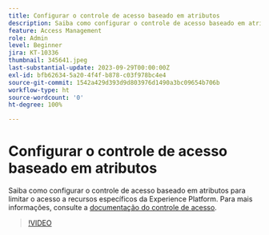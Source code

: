 ```yaml
---
title: Configurar o controle de acesso baseado em atributos
description: Saiba como configurar o controle de acesso baseado em atributos para controlar o acesso a recursos específicos da Experience Platform.
feature: Access Management
role: Admin
level: Beginner
jira: KT-10336
thumbnail: 345641.jpeg
last-substantial-update: 2023-09-29T00:00:00Z
exl-id: bfb62634-5a20-4f4f-b878-c03f978bc4e4
source-git-commit: 1542a429d393d9d803976d1490a3bc09654b706b
workflow-type: ht
source-wordcount: '0'
ht-degree: 100%

---
```


# Configurar o controle de acesso baseado em atributos

Saiba como configurar o controle de acesso baseado em atributos para limitar o acesso a recursos específicos da Experience Platform. Para mais informações, consulte a [documentação do controle de acesso](https://experienceleague.adobe.com/docs/experience-platform/access-control/abac/overview.html?lang=pt-BR).

>[!VIDEO](https://video.tv.adobe.com/v/345641?learn=on)
